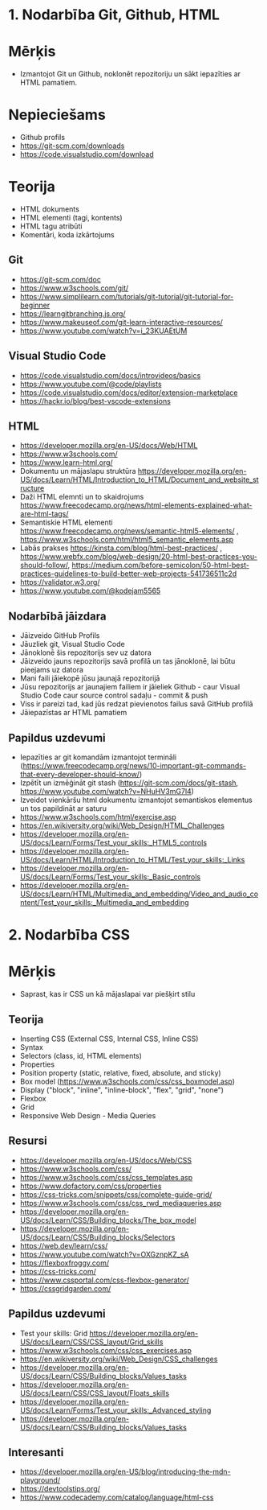 # 1. Nodarbība Git, Github, HTML

# Mērķis
- Izmantojot Git un Github, noklonēt repozitoriju un sākt iepazīties ar HTML pamatiem.

# Nepieciešams
- Github profils
- https://git-scm.com/downloads
- https://code.visualstudio.com/download

# Teorija
- HTML dokuments
- HTML elementi (tagi, kontents)
- HTML tagu atribūti
- Komentāri, koda izkārtojums
  
## Git
- https://git-scm.com/doc
- https://www.w3schools.com/git/
- https://www.simplilearn.com/tutorials/git-tutorial/git-tutorial-for-beginner
- https://learngitbranching.js.org/
- https://www.makeuseof.com/git-learn-interactive-resources/
- https://www.youtube.com/watch?v=i_23KUAEtUM

## Visual Studio Code
- https://code.visualstudio.com/docs/introvideos/basics
- https://www.youtube.com/@code/playlists
- https://code.visualstudio.com/docs/editor/extension-marketplace
- https://hackr.io/blog/best-vscode-extensions

## HTML
- https://developer.mozilla.org/en-US/docs/Web/HTML
- https://www.w3schools.com/
- https://www.learn-html.org/
- Dokumentu un mājaslapu struktūra https://developer.mozilla.org/en-US/docs/Learn/HTML/Introduction_to_HTML/Document_and_website_structure
- Daži HTML elemnti un to skaidrojums https://www.freecodecamp.org/news/html-elements-explained-what-are-html-tags/
- Semantiskie HTML elementi https://www.freecodecamp.org/news/semantic-html5-elements/ , https://www.w3schools.com/html/html5_semantic_elements.asp
- Labās prakses https://kinsta.com/blog/html-best-practices/ , https://www.webfx.com/blog/web-design/20-html-best-practices-you-should-follow/, https://medium.com/before-semicolon/50-html-best-practices-guidelines-to-build-better-web-projects-541736511c2d
- https://validator.w3.org/
- https://www.youtube.com/@kodejam5565

## Nodarbībā jāizdara
- Jāizveido GitHub Profils
- Jāuzliek git, Visual Studio Code
- Jānoklonē šis repozitorijs sev uz datora
- Jāizveido jauns repozitorijs savā profilā un tas jānoklonē, lai būtu pieejams uz datora
- Mani faili jāiekopē jūsu jaunajā repozitorijā
- Jūsu repozitorijs ar jaunajiem failiem ir jāieliek Github - caur Visual Studio Code caur source control sadaļu - commit & push
- Viss ir pareizi tad, kad jūs redzat pievienotos failus savā GitHub profilā
- Jāiepazīstas ar HTML pamatiem

## Papildus uzdevumi
- Iepazīties ar git komandām izmantojot termināli (https://www.freecodecamp.org/news/10-important-git-commands-that-every-developer-should-know/)
- Izpētīt un izmēģināt git stash (https://git-scm.com/docs/git-stash, https://www.youtube.com/watch?v=NHuHV3mG7l4)
- Izveidot vienkāršu html dokumentu izmantojot semantiskos elementus un tos papildināt ar saturu
- https://www.w3schools.com/html/exercise.asp
- https://en.wikiversity.org/wiki/Web_Design/HTML_Challenges
- https://developer.mozilla.org/en-US/docs/Learn/Forms/Test_your_skills:_HTML5_controls
- https://developer.mozilla.org/en-US/docs/Learn/HTML/Introduction_to_HTML/Test_your_skills:_Links
- https://developer.mozilla.org/en-US/docs/Learn/Forms/Test_your_skills:_Basic_controls
- https://developer.mozilla.org/en-US/docs/Learn/HTML/Multimedia_and_embedding/Video_and_audio_content/Test_your_skills:_Multimedia_and_embedding


# 2. Nodarbība CSS

# Mērķis
- Saprast, kas ir CSS un kā mājaslapai var piešķirt stilu
  
## Teorija
- Inserting CSS (External CSS, Internal CSS, Inline CSS)
- Syntax
- Selectors (class, id, HTML elements)
- Properties
- Position property (static, relative, fixed, absolute, and sticky)
- Box model (https://www.w3schools.com/css/css_boxmodel.asp)
- Display ("block", "inline", "inline-block", "flex", "grid", "none")
- Flexbox
- Grid
- Responsive Web Design - Media Queries
  
## Resursi
- https://developer.mozilla.org/en-US/docs/Web/CSS
- https://www.w3schools.com/css/
- https://www.w3schools.com/css/css_templates.asp
- https://www.dofactory.com/css/properties
- https://css-tricks.com/snippets/css/complete-guide-grid/
- https://www.w3schools.com/css/css_rwd_mediaqueries.asp
- https://developer.mozilla.org/en-US/docs/Learn/CSS/Building_blocks/The_box_model
- https://developer.mozilla.org/en-US/docs/Learn/CSS/Building_blocks/Selectors
- https://web.dev/learn/css/
- https://www.youtube.com/watch?v=OXGznpKZ_sA
- https://flexboxfroggy.com/
- https://css-tricks.com/
- https://www.cssportal.com/css-flexbox-generator/
- https://cssgridgarden.com/

## Papildus uzdevumi

- Test your skills: Grid https://developer.mozilla.org/en-US/docs/Learn/CSS/CSS_layout/Grid_skills
- https://www.w3schools.com/css/css_exercises.asp
- https://en.wikiversity.org/wiki/Web_Design/CSS_challenges
- https://developer.mozilla.org/en-US/docs/Learn/CSS/Building_blocks/Values_tasks
- https://developer.mozilla.org/en-US/docs/Learn/CSS/CSS_layout/Floats_skills
- https://developer.mozilla.org/en-US/docs/Learn/Forms/Test_your_skills:_Advanced_styling
- https://developer.mozilla.org/en-US/docs/Learn/CSS/Building_blocks/Values_tasks


## Interesanti
- https://developer.mozilla.org/en-US/blog/introducing-the-mdn-playground/
- https://devtoolstips.org/
- https://www.codecademy.com/catalog/language/html-css
